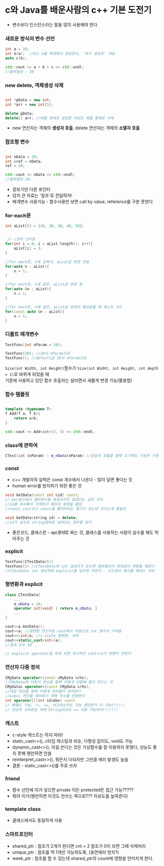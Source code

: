 # c와 Java를 배운사람의 c++ 기본 도전기

- 변수보다 인스턴스라는 말을 많이 사용해야 한다

### 새로운 방식의 변수 선언
```c++
int a = 10;
int b(a);  //b는 a를 복제해서 생성한다, '복사 생성자' 개념
auto c(b);

std::cout << a + b + c << std::endl;
//출력결과 : 30

```
  

### new delete, 객체생성 삭제

```c++

int *pData = new int;
int *arr = new int[5];

delete pData;
delete[] arr; //배열 형태로 생성한 대상은 배열 형태로 삭제

```
- new 연산자는 객체의 **생성자 호출**, delete 연산자는 객체의 **소멸자 호출**


### 참조형 변수  
```c++

int nData = 10;
int &ref = nData;
ref = 20;

std::cout << nData << std::endl;
//출력결과 20;
```
- 겉보기만 다른 포인터
- 덩치 큰 자료는 '참조'로 전달하자!
- 매개변수 사용가능 - 함수사용만 보면 call by value, reference를 구분 못한다

### for-each문
```c++
int aList[5] = {10, 20, 30, 40, 50};


 // c언어 스타일
for(int i = 0; i < aList.length(); i++){
    aList[i] = 1;
}

//for each문, n에 값복사, aList값 변경 안됨
for(auto n : aList){
    n = 1; 
}

//for each문, n에 참조, aList값 변경 됨
for(auto &n : aList){
    n = 1;
}

//for each문, n에 참조, aList값 변경이 필요없을 때 베스트 코드
for(const auto &n : aList){
    n = 1; 
}

```

### 디폴트 매개변수

```c++
TestFunc(int nParam = 10);

TestFunc(20); //20이 nParam으로
TestFunc(); //default값 10이 nParam으로
```

`Size(int Width, int Height)`함수가 `Size(int Widht, int Height, int depth = 1)`로 바뀌게 되었을 때   
기존에 사용하고 있던 함수 호출자는 살리면서 새롭게 변경 가능(활용법)

### 함수 템플릿

```c++

template <typename T>
T Add(T a, T b){
    return a+b;
}

std::cout << Add<int>(3, 4) << std::endl;
```

### class에 관하여

```c++
CTest(int &nParam) : m_nData(nParam) //생성자 호출을 할때 초기화도 가능한 구문
```

### const
- c++ 개발자의 실력은 const 개수에서 나온다 - 많이 달면 좋다는 듯
- human error를 방지하기 위한 좋은 것

```c++
void GetData(const int &id) const;
// Get함수에서 멤버변수를 변경시키지 않겠다는 굳은 의지
//id를 복사해서 가져와서 메모리 용량을 줄임
//const_cast라고 const를 풀어버리는 뭔가가 있는데 안쓰는게 좋을듯

void GetData(string id) = delete;
//id가 실수로 string형태로 넘어오는 경우를 방지
```
- 좋은코드, 클래스란 - *api형태*로 짜는 것, 클래스를 사용하는 사람이 실수를 해도 막아주는 것

 ### explicit
```c++
TestFunc(CTestData(5))
TestFunc(5) //CTestData에 int 생성자가 있으면 컴파일러가 위와같이 변환을 해준다
//CTestData int 생성자에 explicit를 넣으면 막힌다 - 코드에서 명시를 해라는 의미
```

### 형변환과 explicit
```c++
class CTestData{
    ...
    m_nData = 10;
    operator int(void) { return m_nData; }
    ...
}

cout<<a.GetData();
cout<<a; //형변환 연산자로 cout에서 자동으로 int 찾아서 가져옴
cout<<(int)a; //c-style 형변환, 비추
cout<<static_cast<int>(a);
//결과 모두 10

// explicit operator을 하게 되면 묵시적인 cout<<a가 변환이 안된다 
```

### 연산자 다중 정의
```c++
CMyData operator+(const cMyData &rhs);
//CMyData에 더하기 연산을 할때 어떻게 반환해 줄지 만드는 것
CMyData& operator=(const CMyData &rhs);
//대입 연산을 할때 어떻게 대처할지 보여준다
//a=b=c 연산을 대비하기 위해 주소를 반환한다
int operator[](int nIndex) const
// 배열도 가능, !=, ==, 비교연산자도 가능 웬만한거 다 가능??!!!!
// 연산자 오버로딩 덕에 String비교도 == 사용 가능하다!!!!!!!
```

### 캐스트
- c-style 캐스트는 하지 마라!
- static_cast<>(), c타입 캐스팅과 비슷, 다형성 없이도, void도 가능
- dynamic_cast<>(), 이걸 쓴다는 것은 가상함수를 잘 이용하지 못했다, 성능도 좋지 못해 웬만하면 안씀
- reinterpret_cast<>(), 뭐든지 다되자만 그만큼 에러 발생도 높음
- 결론 - static_cast<>()를 주로 쓰자

### friend
- 함수 선언에 이거 넣으면 private 이든 protected든 접근 가능?????
- 뭐야 이거(웬만하면 이것도 안쓰는 쪽으로??? 자유도를 높여준다)

### template<typename T> class
- 클래스에서도 동일하게 사용

### 스마트포인터
- shared_ptr : 참조가 2개가 된다면 cnt = 2 참조가 0이 되면 그때 삭제처리
- unique_ptr : 참조를 딱 1개만 가능하도록, (휴먼에러 방지?)
- week_ptr : 참조를 할 수 있는데 shared_ptr의 count에 영향을 안미치게 한다.






